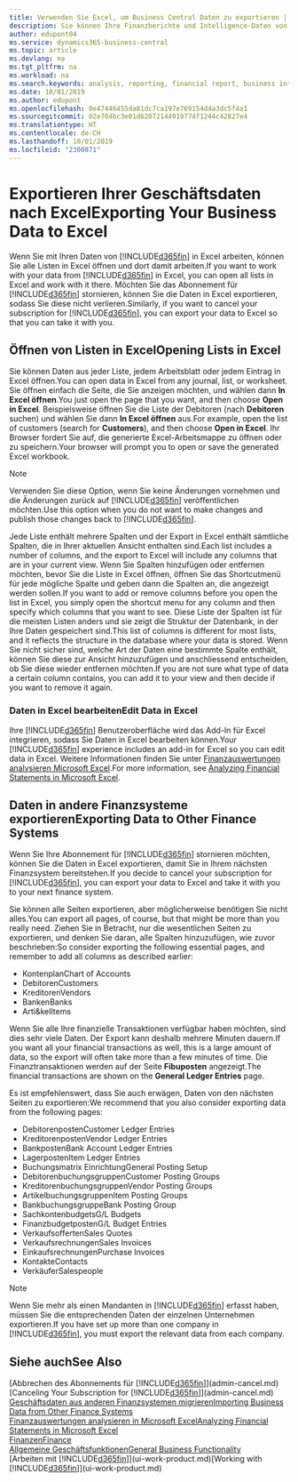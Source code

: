 ```yaml
---
title: Verwenden Sie Excel, um Business Central Daten zu exportieren | Microsoft Docs
description: Sie können Ihre Finanzberichte und Intelligence-Daten von Business Central in Excel exportieren, oder Ihre Financials Daten in Excel öffnen.
author: edupont04
ms.service: dynamics365-business-central
ms.topic: article
ms.devlang: na
ms.tgt_pltfrm: na
ms.workload: na
ms.search.keywords: analysis, reporting, financial report, business intelligence, BI, Excel
ms.date: 10/01/2019
ms.author: edupont
ms.openlocfilehash: 0e47446455da81dc7ca197e769154d4a3dc5f4a1
ms.sourcegitcommit: 02e704bc3e01d62072144919774f1244c42827e4
ms.translationtype: HT
ms.contentlocale: de-CH
ms.lasthandoff: 10/01/2019
ms.locfileid: "2300871"
---
```

# <a name="exporting-your-business-data-to-excel"></a><span data-ttu-id="577cd-103">Exportieren Ihrer Geschäftsdaten nach Excel</span><span class="sxs-lookup"><span data-stu-id="577cd-103">Exporting Your Business Data to Excel</span></span>
<span data-ttu-id="577cd-104">Wenn Sie mit Ihren Daten von [!INCLUDE[d365fin](includes/d365fin_md.md)] in Excel arbeiten, können Sie alle Listen in Excel öffnen und dort damit arbeiten.</span><span class="sxs-lookup"><span data-stu-id="577cd-104">If you want to work with your data from [!INCLUDE[d365fin](includes/d365fin_md.md)] in Excel, you can open all lists in Excel and work with it there.</span></span> <span data-ttu-id="577cd-105">Möchten Sie das Abonnement für [!INCLUDE[d365fin](includes/d365fin_md.md)] stornieren, können Sie die Daten in Excel exportieren, sodass Sie diese nicht verlieren.</span><span class="sxs-lookup"><span data-stu-id="577cd-105">Similarly, if you want to cancel your subscription for [!INCLUDE[d365fin](includes/d365fin_md.md)], you can export your data to Excel so that you can take it with you.</span></span>

## <a name="opening-lists-in-excel"></a><span data-ttu-id="577cd-106">Öffnen von Listen in Excel</span><span class="sxs-lookup"><span data-stu-id="577cd-106">Opening Lists in Excel</span></span>
<span data-ttu-id="577cd-107">Sie können Daten aus jeder Liste, jedem Arbeitsblatt oder jedem Eintrag in Excel öffnen.</span><span class="sxs-lookup"><span data-stu-id="577cd-107">You can open data in Excel from any journal, list, or worksheet.</span></span> <span data-ttu-id="577cd-108">Sie öffnen einfach die Seite, die Sie anzeigen möchten, und wählen dann **In Excel öffnen**.</span><span class="sxs-lookup"><span data-stu-id="577cd-108">You just open the page that you want, and then choose **Open in Excel**.</span></span> <span data-ttu-id="577cd-109">Beispielsweise öffnen Sie die Liste der Debitoren (nach **Debitoren** suchen) und wählen Sie dann **In Excel öffnen** aus.</span><span class="sxs-lookup"><span data-stu-id="577cd-109">For example, open the list of customers (search for **Customers**), and then choose **Open in Excel**.</span></span> <span data-ttu-id="577cd-110">Ihr Browser fordert Sie auf, die generierte Excel-Arbeitsmappe zu öffnen oder zu speichern.</span><span class="sxs-lookup"><span data-stu-id="577cd-110">Your browser will prompt you to open or save the generated Excel workbook.</span></span>  

> [!NOTE]
> <span data-ttu-id="577cd-111">Verwenden Sie diese Option, wenn Sie keine Änderungen vornehmen und die Änderungen zurück auf [!INCLUDE[d365fin](includes/d365fin_md.md)] veröffentlichen möchten.</span><span class="sxs-lookup"><span data-stu-id="577cd-111">Use this option when you do not want to make changes and publish those changes back to [!INCLUDE[d365fin](includes/d365fin_md.md)].</span></span>  

<span data-ttu-id="577cd-112">Jede Liste enthält mehrere Spalten und der Export in Excel enthält sämtliche Spalten, die in Ihrer aktuellen Ansicht enthalten sind.</span><span class="sxs-lookup"><span data-stu-id="577cd-112">Each list includes a number of columns, and the export to Excel will include any columns that are in your current view.</span></span> <span data-ttu-id="577cd-113">Wenn Sie Spalten hinzufügen oder entfernen möchten, bevor Sie die Liste in Excel öffnen, öffnen Sie das Shortcutmenü für jede mögliche Spalte und geben dann die Spalten an, die angezeigt werden sollen.</span><span class="sxs-lookup"><span data-stu-id="577cd-113">If you want to add or remove columns before you open the list in Excel, you simply open the shortcut menu for any column and then specify which columns that you want to see.</span></span> <span data-ttu-id="577cd-114">Diese Liste der Spalten ist für die meisten Listen anders und sie zeigt die Struktur der Datenbank, in der Ihre Daten gespeichert sind.</span><span class="sxs-lookup"><span data-stu-id="577cd-114">This list of columns is different for most lists, and it reflects the structure in the database where your data is stored.</span></span> <span data-ttu-id="577cd-115">Wenn Sie nicht sicher sind, welche Art der Daten eine bestimmte Spalte enthält, können Sie diese zur Ansicht hinzuzufügen und anschliessend entscheiden, ob Sie diese wieder entfernen möchten.</span><span class="sxs-lookup"><span data-stu-id="577cd-115">If you are not sure what type of data a certain column contains, you can add it to your view and then decide if you want to remove it again.</span></span>  

### <a name="edit-data-in-excel"></a><span data-ttu-id="577cd-116">Daten in Excel bearbeiten</span><span class="sxs-lookup"><span data-stu-id="577cd-116">Edit Data in Excel</span></span>
<span data-ttu-id="577cd-117">Ihre [!INCLUDE[d365fin](includes/d365fin_md.md)] Benutzeroberfläche wird das Add-In für Excel integrieren, sodass Sie Daten in Excel bearbeiten können.</span><span class="sxs-lookup"><span data-stu-id="577cd-117">Your [!INCLUDE[d365fin](includes/d365fin_md.md)] experience includes an add-in for Excel so you can edit data in Excel.</span></span> <span data-ttu-id="577cd-118">Weitere Informationen finden Sie unter [Finanzauswertungen analysieren Microsoft Excel](finance-analyze-excel.md).</span><span class="sxs-lookup"><span data-stu-id="577cd-118">For more information, see [Analyzing Financial Statements in Microsoft Excel](finance-analyze-excel.md).</span></span>  

## <a name="exporting-data-to-other-finance-systems"></a><span data-ttu-id="577cd-119">Daten in andere Finanzsysteme exportieren</span><span class="sxs-lookup"><span data-stu-id="577cd-119">Exporting Data to Other Finance Systems</span></span>
<span data-ttu-id="577cd-120">Wenn Sie Ihre Abonnement für [!INCLUDE[d365fin](includes/d365fin_md.md)] stornieren möchten, können Sie die Daten in Excel exportieren, damit Sie in Ihrem nächsten Finanzsystem bereitstehen.</span><span class="sxs-lookup"><span data-stu-id="577cd-120">If you decide to cancel your subscription for [!INCLUDE[d365fin](includes/d365fin_md.md)], you can export your data to Excel and take it with you to your next finance system.</span></span>  

<span data-ttu-id="577cd-121">Sie können alle Seiten exportieren, aber möglicherweise benötigen Sie nicht alles.</span><span class="sxs-lookup"><span data-stu-id="577cd-121">You can export all pages, of course, but that might be more than you really need.</span></span> <span data-ttu-id="577cd-122">Ziehen Sie in Betracht, nur die wesentlichen Seiten zu exportieren, und denken Sie daran, alle Spalten hinzuzufügen, wie zuvor beschrieben:</span><span class="sxs-lookup"><span data-stu-id="577cd-122">So consider exporting the following essential pages, and remember to add all columns as described earlier:</span></span>  

* <span data-ttu-id="577cd-123">Kontenplan</span><span class="sxs-lookup"><span data-stu-id="577cd-123">Chart of Accounts</span></span>  
* <span data-ttu-id="577cd-124">Debitoren</span><span class="sxs-lookup"><span data-stu-id="577cd-124">Customers</span></span>  
* <span data-ttu-id="577cd-125">Kreditoren</span><span class="sxs-lookup"><span data-stu-id="577cd-125">Vendors</span></span>  
* <span data-ttu-id="577cd-126">Banken</span><span class="sxs-lookup"><span data-stu-id="577cd-126">Banks</span></span>  
* <span data-ttu-id="577cd-127">Arti&kel</span><span class="sxs-lookup"><span data-stu-id="577cd-127">Items</span></span>  

<span data-ttu-id="577cd-128">Wenn Sie alle Ihre finanzielle Transaktionen verfügbar haben möchten, sind dies sehr viele Daten. Der Export kann deshalb  mehrere Minuten dauern.</span><span class="sxs-lookup"><span data-stu-id="577cd-128">If you want all your financial transactions as well, this is a large amount of data, so the export will often take more than a few minutes of time.</span></span> <span data-ttu-id="577cd-129">Die Finanztransaktionen werden auf der Seite **Fibuposten** angezeigt.</span><span class="sxs-lookup"><span data-stu-id="577cd-129">The financial transactions are shown on the **General Ledger Entries** page.</span></span>  

<span data-ttu-id="577cd-130">Es ist empfehlenswert, dass Sie auch erwägen, Daten von den nächsten Seiten zu exportieren:</span><span class="sxs-lookup"><span data-stu-id="577cd-130">We recommend that you also consider exporting data from the following pages:</span></span>  

* <span data-ttu-id="577cd-131">Debitorenposten</span><span class="sxs-lookup"><span data-stu-id="577cd-131">Customer Ledger Entries</span></span>  
* <span data-ttu-id="577cd-132">Kreditorenposten</span><span class="sxs-lookup"><span data-stu-id="577cd-132">Vendor Ledger Entries</span></span>  
* <span data-ttu-id="577cd-133">Bankposten</span><span class="sxs-lookup"><span data-stu-id="577cd-133">Bank Account Ledger Entries</span></span>  
* <span data-ttu-id="577cd-134">Lagerposten</span><span class="sxs-lookup"><span data-stu-id="577cd-134">Item Ledger Entries</span></span>  
* <span data-ttu-id="577cd-135">Buchungsmatrix Einrichtung</span><span class="sxs-lookup"><span data-stu-id="577cd-135">General Posting Setup</span></span>  
* <span data-ttu-id="577cd-136">Debitorenbuchungsgruppen</span><span class="sxs-lookup"><span data-stu-id="577cd-136">Customer Posting Groups</span></span>  
* <span data-ttu-id="577cd-137">Kreditorenbuchungsgruppen</span><span class="sxs-lookup"><span data-stu-id="577cd-137">Vendor Posting Groups</span></span>  
* <span data-ttu-id="577cd-138">Artikelbuchungsgruppen</span><span class="sxs-lookup"><span data-stu-id="577cd-138">Item Posting Groups</span></span>  
* <span data-ttu-id="577cd-139">Bankbuchungsgruppe</span><span class="sxs-lookup"><span data-stu-id="577cd-139">Bank Posting Group</span></span>  
* <span data-ttu-id="577cd-140">Sachkontenbudgets</span><span class="sxs-lookup"><span data-stu-id="577cd-140">G/L Budgets</span></span>  
* <span data-ttu-id="577cd-141">Finanzbudgetposten</span><span class="sxs-lookup"><span data-stu-id="577cd-141">G/L Budget Entries</span></span>  
* <span data-ttu-id="577cd-142">Verkaufsofferten</span><span class="sxs-lookup"><span data-stu-id="577cd-142">Sales Quotes</span></span>  
* <span data-ttu-id="577cd-143">Verkaufsrechnungen</span><span class="sxs-lookup"><span data-stu-id="577cd-143">Sales Invoices</span></span>  
* <span data-ttu-id="577cd-144">Einkaufsrechnungen</span><span class="sxs-lookup"><span data-stu-id="577cd-144">Purchase Invoices</span></span>  
* <span data-ttu-id="577cd-145">Kontakte</span><span class="sxs-lookup"><span data-stu-id="577cd-145">Contacts</span></span>  
* <span data-ttu-id="577cd-146">Verkäufer</span><span class="sxs-lookup"><span data-stu-id="577cd-146">Salespeople</span></span>  

> [!NOTE]  
>   <span data-ttu-id="577cd-147">Wenn Sie mehr als einen Mandanten in [!INCLUDE[d365fin](includes/d365fin_md.md)] erfasst haben, müssen Sie die entsprechenden Daten der einzelnen Unternehmen exportieren.</span><span class="sxs-lookup"><span data-stu-id="577cd-147">If you have set up more than one company in [!INCLUDE[d365fin](includes/d365fin_md.md)], you must export the relevant data from each company.</span></span>

## <a name="see-also"></a><span data-ttu-id="577cd-148">Siehe auch</span><span class="sxs-lookup"><span data-stu-id="577cd-148">See Also</span></span>
<span data-ttu-id="577cd-149">[Abbrechen des Abonnements für [!INCLUDE[d365fin](includes/d365fin_md.md)]](admin-cancel.md)</span><span class="sxs-lookup"><span data-stu-id="577cd-149">[Canceling Your Subscription for [!INCLUDE[d365fin](includes/d365fin_md.md)]](admin-cancel.md)</span></span>  
[<span data-ttu-id="577cd-150">Geschäftsdaten aus anderen Finanzsystemen migrieren</span><span class="sxs-lookup"><span data-stu-id="577cd-150">Importing Business Data from Other Finance Systems</span></span>](across-import-data-configuration-packages.md)  
[<span data-ttu-id="577cd-151">Finanzauswertungen analysieren in Microsoft Excel</span><span class="sxs-lookup"><span data-stu-id="577cd-151">Analyzing Financial Statements in Microsoft Excel</span></span>](finance-analyze-excel.md)  
[<span data-ttu-id="577cd-152">Finanzen</span><span class="sxs-lookup"><span data-stu-id="577cd-152">Finance</span></span>](finance.md)  
[<span data-ttu-id="577cd-153">Allgemeine Geschäftsfunktionen</span><span class="sxs-lookup"><span data-stu-id="577cd-153">General Business Functionality</span></span>](ui-across-business-areas.md)  
<span data-ttu-id="577cd-154">[Arbeiten mit [!INCLUDE[d365fin](includes/d365fin_md.md)]](ui-work-product.md)</span><span class="sxs-lookup"><span data-stu-id="577cd-154">[Working with [!INCLUDE[d365fin](includes/d365fin_md.md)]](ui-work-product.md)</span></span>  
